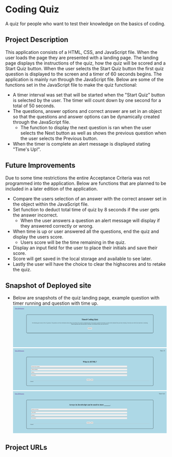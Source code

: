 # Coding Quiz
A quiz for people who want to test their knowledge on the basics of coding.

## Project Description
This application consists of a HTML, CSS, and JavaScript file. When the user loads the page they are presented with a landing page. The landing page displays the instructions of the quiz, how the quiz will be scored and a Start Quiz button. When the user selects the Start Quiz button the first quiz question is displayed to the screen and a timer of 60 seconds begins. The application is mainly run through the JavaScript file. Below are some of the functions set in the JavaScript file to make the quiz functional:

* A timer interval was set that will be started when the "Start Quiz" button is selected by the user. The timer will count down by one second for a total of 50 seconds.
* The questions, answer options and correct answer are set in an object so that the questions and answer options can be dynamically created through the JavaScript file. 
    * The function to display the next question is ran when the user selects the Next button as well as shows the previous question when the user selects the Previous button.
* When the timer is complete an alert message is displayed stating "Time's Up!".

## Future Improvements
Due to some time restrictions the entire Acceptance Criteria was not programmed into the application. Below are functions that are planned to be included in a later edition of the application.
* Compare the users selection of an answer with the correct answer set in the object within the JavaScript file.
* Set function to deduct total time of quiz by 8 seconds if the user gets the answer incorrect.
    * When the user answers a question an alert message will display if they answered correctly or wrong.
* When time is up or user answered all the questions, end the quiz and display the users score.
    * Users score will be the time remaining in the quiz.
* Display an input field for the user to place their initials and save their score.
* Score will get saved in the local storage and available to see later.
* Lastly the user will have the choice to clear the highscores and to retake the quiz.

## Snapshot of Deployed site
* Below are snapshots of the quiz landing page, example question with timer running and question with time up.
![](./Assets/_C__Users_mattt_bootcamp_git-hub-repos_coding-quiz_index.html.png)
![](./Assets/_C__Users_mattt_bootcamp_git-hub-repos_coding-quiz_first%20question.png)
![](./Assets/_C__Users_mattt_bootcamp_git-hub-repos_coding-quiz_times%20up.png)

## Project URLs